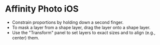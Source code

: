 # Affinity Photo iOS

- Constrain proportions by holding down a second finger.
- To mask a layer from a shape layer, drag the layer onto a shape layer.
- Use the "Transform" panel to set layers to exact sizes and to align (e.g., center) them.
